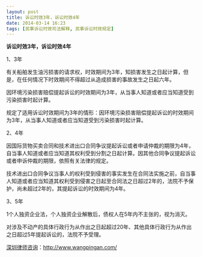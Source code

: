 ```yaml
---
layout: post
title: 诉讼时效3年，诉讼时效4年
date: 2014-03-14 16:23
tags: [民事诉讼时效司法解释, 民事诉讼时效规定]
---
```

<strong>诉讼时效3年，诉讼时效4年</strong>

1、3年

有关船舶发生油污损害的请求权，时效期间为3年，知损害发生之日起计算，但是，在任何情况下时效期间不得超过从造成损害的事故发生之日起六年。

因环境污染损害赔偿提起诉讼的时效期间为3年，从当事人知道或者应当知道受到污染损害时起计算。

规定了适用诉讼时效期间为3年的情形：因环境污染损害赔偿提起诉讼的时效期间为3年，从当事人知道或者应当知道受到污染损害时起计算。

2、4年

因国际货物买卖合同和技术进出口合同争议提起诉讼或者申请仲裁的期限为4年，自当事人知道或者应当知道其权利受到分割之日起计算。因其他合同争议提起诉讼或者申诉仲裁的期限，依照有关法律的规定。

技术进出口合同争议当事人的权利受到侵害的事实发生在合同法实施之前，自当事人知道或者应当知道其权利受到侵害之日起至合同法之日超过2年的，法院不予保护，尚未超过2年的，其提起诉讼的时效期间为4年。

3、5年

1个人独资企业法，个人独资企业解散后，债权人在5年内不主张的，视为消灭。

对涉及不动产的具体行政行为从作出之日起超过20年、其他具体行政行为从作出之日超过5年提起诉讼的，法院不予受理。

<a href="http://www.wangpingan.com/">深圳律师咨询</a>：<a href="http://www.wangpingan.com/">http://www.wangpingan.com/</a>

